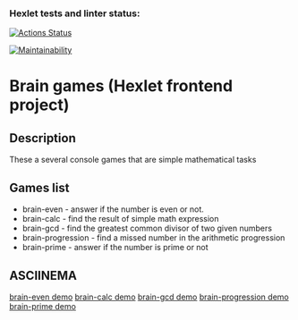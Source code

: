 ### Hexlet tests and linter status:
[![Actions Status](https://github.com/allburtseva/frontend-project-44/workflows/hexlet-check/badge.svg)](https://github.com/allburtseva/frontend-project-44/actions)

[![Maintainability](https://api.codeclimate.com/v1/badges/5268022f53e6d12a3aa7/maintainability)](https://codeclimate.com/github/allburtseva/frontend-project-44/maintainability)

# Brain games (Hexlet frontend project)
## Description
These a several console games that are simple mathematical tasks
## Games list
* brain-even - answer if the number is even or not.
* brain-calc - find the result of simple math expression
* brain-gcd - find the greatest common divisor of two given numbers
* brain-progression - find a missed number in the arithmetic progression
* brain-prime - answer if the number is prime or not

## ASCIINEMA
[brain-even demo](https://asciinema.org/a/sNkZyxBLw7veYKuDCf5wAiMy9/ "brain-even")
[brain-calc demo](https://asciinema.org/a/3TvCcCE3TCZQzuAYM67KmAfag/ "brain-calc")
[brain-gcd demo](https://asciinema.org/a/zfoGifePWsxDx0syitK9vZswf/ "brain-gcd")
[brain-progression demo](https://asciinema.org/a/RKOqELYzec7gaEn50TxjDYcDH/ "brain-progression")
[brain-prime demo](https://asciinema.org/a/yn34TpRAjqh42F8koMZZBJR7p/ "brain-prime")
